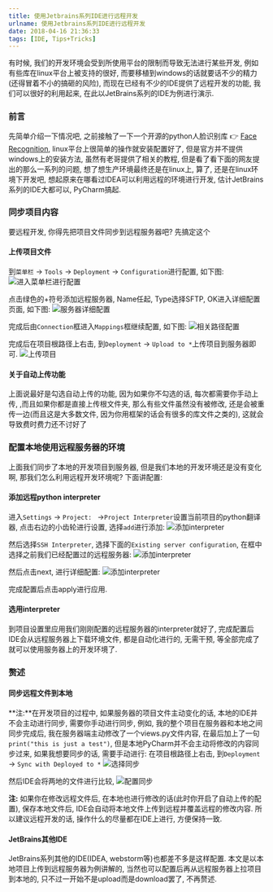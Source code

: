 ```yaml
---
title: 使用Jetbrains系列IDE进行远程开发
urlname: 使用Jetbrains系列IDE进行远程开发
date: 2018-04-16 21:36:33
tags: [IDE, Tips+Tricks]
---
```


有时候, 我们的开发环境会受到所使用平台的限制而导致无法进行某些开发, 例如有些库在linux平台上被支持的很好, 而要移植到windows的话就要话不少的精力(还得冒着不小的搞砸的风险), 而现在已经有不少的IDE提供了远程开发的功能, 我们可以很好的利用起来, 在此以JetBrains系列的IDE为例进行演示.

<!--more-->

### 前言
先简单介绍一下情况吧, 之前接触了一下一个开源的python人脸识别库 👉 [Face Recognition](https://github.com/ageitgey/face_recognition), linux平台上很简单的操作就安装配置好了, 但是官方并不提供windows上的安装方法, 虽然有老哥提供了相关的教程, 但是看了看下面的网友提出的那么一系列的问题, 想了想生产环境最终还是在linux上, 算了, 还是在linux环境下开发吧, 想起原来在哪看过IDEA可以利用远程的环境进行开发, 估计JetBrains系列的IDE大都可以, PyCharm搞起.

### 同步项目内容
要远程开发, 你得先把项目文件同步到远程服务器吧? 先搞定这个

#### 上传项目文件 
到`菜单栏` -> `Tools` -> `Deployment` -> `Configuration`进行配置, 如下图: 
![进入菜单栏进行配置](https://cdn.safeandsound.cn/image/pycharmRemoteDev/pycharm-remote-dev0.png)

点击绿色的+符号添加远程服务器, Name任起, Type选择SFTP, OK进入详细配置页面, 如下图: 
![服务器详细配置](https://cdn.safeandsound.cn/image/pycharmRemoteDev/pycharm-remote-dev1.png)

完成后由`Connection`框进入`Mappings`框继续配置, 如下图:
![相关路径配置](https://cdn.safeandsound.cn/image/pycharmRemoteDev/pycharm-remote-dev2.png)

完成后在项目根路径上右击, 到`Deployment` -> `Upload to *`上传项目到服务器即可.
![上传项目](https://cdn.safeandsound.cn/image/pycharmRemoteDev/pycharm-remote-dev3.png)

#### 关于自动上传功能
上面说最好是勾选自动上传的功能, 因为如果你不勾选的话, 每次都需要你手动上传, ,而且如果你都是直接上传根文件夹, 那么有些文件虽然没有被修改, 还是会被重传一边(而且这是大多数文件, 因为你用框架的话会有很多的库文件之类的), 这就会导致费时费力还不讨好了

### 配置本地使用远程服务器的环境
上面我们同步了本地的开发项目到服务器, 但是我们本地的开发环境还是没有变化啊, 那我们怎么利用远程开发环境呢? 下面讲配置:
#### 添加远程python interpreter
进入`Settings` -> `Project: ` ->`Project Interpreter`设置当前项目的python翻译器, 点击右边的小齿轮进行设置, 选择`add`进行添加:
![添加interpreter](https://cdn.safeandsound.cn/image/pycharmRemoteDev/pycharm-remote-dev4.png)

然后选择`SSH Interpreter`, 选择下面的`Existing server configuration`, 在框中选择之前我们已经配置过的远程服务器:
![添加interpreter](https://cdn.safeandsound.cn/image/pycharmRemoteDev/pycharm-remote-dev5.png)

然后点击next, 进行详细配置:
![添加interpreter](https://cdn.safeandsound.cn/image/pycharmRemoteDev/pycharm-remote-dev6.png)

完成配置后点击apply进行应用.

#### 选用interpreter
到项目设置里应用我们刚刚配置的远程服务器的interpreter就好了, 完成配置后IDE会从远程服务器上下载环境文件, 都是自动化进行的, 无需干预, 等全部完成了就可以使用服务器上的开发环境了.

### 赘述
#### 同步远程文件到本地
**注:**在开发项目的过程中, 如果服务器的项目文件主动变化的话, 本地的IDE并不会主动进行同步, 需要你手动进行同步, 例如, 我的整个项目在服务器和本地之间同步完成后, 我在服务器端主动修改了一个views.py文件内容, 在最后加上了一句`print("this is just a test")`, 但是本地PyCharm并不会主动将修改的内容同步过来, 如果我想要同步的话, 需要手动进行:
在项目根路径上右击, 到`Deployment` -> `Sync with Deployed to *`
![选择同步](https://cdn.safeandsound.cn/image/pycharmRemoteDev/pycharm-remote-dev7.png)

然后IDE会将两地的文件进行比较,
![配置同步](https://cdn.safeandsound.cn/image/pycharmRemoteDev/pycharm-remote-dev8.png)

**注:** 如果你在修改远程文件后, 在本地也进行修改的话(此时你开启了自动上传的配置), 保存本地文件后, IDE会自动将本地文件上传到远程并覆盖远程的修改内容. 所以建议远程开发的话, 操作什么的尽量都在IDE上进行, 方便保持一致.

#### JetBrains其他IDE
JetBrains系列其他的IDE(IDEA, webstorm等)也都差不多是这样配置.
本文是以本地项目上传到远程服务器为例讲解的, 当然也可以配置后再从远程服务器上拉项目到本地的, 只不过一开始不是upload而是download罢了, 不再赘述.